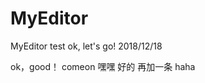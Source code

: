 # MyEditor
MyEditor test 
ok, let's go!
2018/12/18
<!--stackedit_data:
eyJoaXN0b3J5IjpbLTE0MTc5ODMxMDhdfQ==
-->

ok，good！
comeon
嘿嘿
好的
再加一条
haha
<!--stackedit_data:
eyJoaXN0b3J5IjpbLTE1NTY5Mjg5NjksNDc2ODIzMjI3LDExNz
kxNTE5MDVdfQ==
-->